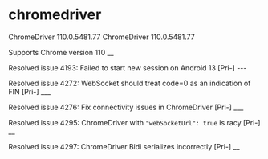 # chromedriver
ChromeDriver 110.0.5481.77
ChromeDriver 110.0.5481.77

Supports Chrome version 110
__

Resolved issue 4193: Failed to start new session on Android 13 [Pri-]                                                                                          ---                                                 

Resolved issue 4272: WebSocket should treat code=0 as an indication of FIN [Pri-]                                                                              ___                                                 

Resolved issue 4276: Fix connectivity issues in ChromeDriver [Pri-]                                                                                            ___                                                 

Resolved issue 4295: ChromeDriver with `"webSocketUrl": true` is racy [Pri-]                                                                                   __                                                 

Resolved issue 4297: ChromeDriver Bidi serializes incorrectly [Pri-]
__
